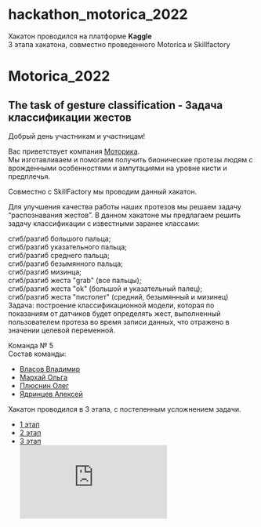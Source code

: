 # hackathon_motorica_2022  
Хакатон проводился на платформе **Kaggle**  
3 этапа хакатона, совместно проведенного Motorica и Skillfactory
# Motorica_2022  
## The task of gesture classification - Задача классификации жестов 

Добрый день участникам и участницам!

Вас приветствует компания [Моторика](https://motorica.org/).  
Мы изготавливаем и помогаем получить бионические протезы людям с врожденными особенностями и ампутациями на уровне кисти и предплечья.

Совместно с SkillFactory мы проводим данный хакатон.

Для улучшения качества работы наших протезов мы решаем задачу “распознавания жестов”.
В данном хакатоне мы предлагаем решить задачу классификации с известными заранее классами:

сгиб/разгиб большого пальца;  
сгиб/разгиб указательного пальца;  
сгиб/разгиб среднего пальца;  
сгиб/разгиб безымянного пальца;  
сгиб/разгиб мизинца;  
сгиб/разгиб жеста "grab" (все пальцы);  
сгиб/разгиб жеста "ok" (большой и указательный палец);  
сгиб/разгиб жеста "пистолет" (средний, безымянный и мизинец)  
Задача: построение классификационной модели, которая по показаниям от датчиков будет определять жест, выполненный пользователем протеза во время записи данных, что отражено в значении целевой переменной.


Команда № 5  
Состав команды:

- [Власов Владимир](https://github.com/vip-v2a)
- [Мархай Ольга](https://github.com/OlgaMarkhai)
- [Плюснин Олег](https://github.com/cheef777)
- [Ядринцев Алексей](https://github.com/Yyalexx)  

Хакатон проводился в 3 этапа, с постепенным усложнением задачи.
- [1 этап](https://github.com/Yyalexx/hackathon_motorica_2022/tree/master/stage_1)  
- [2 этап](https://github.com/Yyalexx/hackathon_motorica_2022/tree/master/stage_2)  
- [3 этап](https://github.com/Yyalexx/hackathon_motorica_2022/tree/master/stage_3)  
![](https://github.com/Yyalexx/hackathon_motorica_2022/blob/master/stage_3/certificat_SF.pdf)
